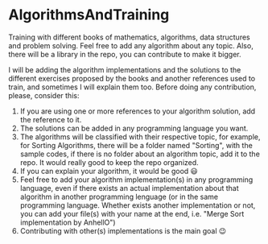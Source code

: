 AlgorithmsAndTraining
=====================

Training with different books of mathematics, algorithms, data structures and problem solving. Feel free to add any algorithm about any topic. Also, there will be a library in the repo, you can contribute to make it bigger.

I will be adding the algorithm implementations and the solutions to the different exercises proposed by the books and another references used to train, and sometimes I will explain them too. Before doing any contribution, please, consider this:

1. If you are using one or more references to your algorithm solution, add the reference to it.
2. The solutions can be added in any programming language you want.
3. The algorithms will be classified with their respective topic, for example, for Sorting Algorithms, there will be a folder named "Sorting", with the sample codes, if there is no folder about an algorithm topic, add it to the repo. It would really good to keep the repo organized.
4. If you can explain your algorithm, it would be good :smiley:
5. Feel free to add your algorithm implementation(s) in any programming language, even if there exists an actual implementation about that algorithm in another programming lenguage (or in the same programming language. Whether exists another implementation or not, you can add your file(s) with your name at the end, i.e. "Merge Sort implementation by AnhellO")
6. Contributing with other(s) implementations is the main goal :wink:
